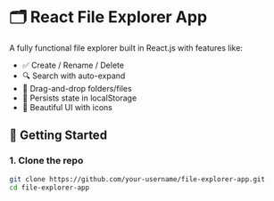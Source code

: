 # 🗂 React File Explorer App

A fully functional file explorer built in React.js with features like:
- ✅ Create / Rename / Delete
- 🔍 Search with auto-expand
- 📁 Drag-and-drop folders/files
- 💾 Persists state in localStorage
- 📘 Beautiful UI with icons

## 🚀 Getting Started

### 1. Clone the repo
```bash
git clone https://github.com/your-username/file-explorer-app.git
cd file-explorer-app

